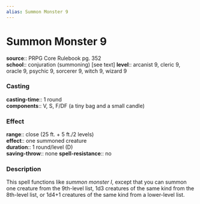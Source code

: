 ```yaml
---
alias: Summon Monster 9
---
```


# Summon Monster 9 

**source**:: PRPG Core Rulebook pg. 352  
**school**:: conjuration (summoning) \[see text\]
**level**:: arcanist 9, cleric 9, oracle 9, psychic 9, sorcerer 9, witch 9, wizard 9

### Casting 

**casting-time**:: 1 round  
**components**:: V, S, F/DF (a tiny bag and a small candle)

### Effect 

**range**:: close (25 ft. + 5 ft./2 levels)  
**effect**:: one summoned creature  
**duration**:: 1 round/level (D)  
**saving-throw**:: none
**spell-resistance**:: no

### Description 

This spell functions like *summon monster I*, except that you can summon one creature from the 9th-level list, 1d3 creatures of the same kind from the 8th-level list, or 1d4+1 creatures of the same kind from a lower-level list.
